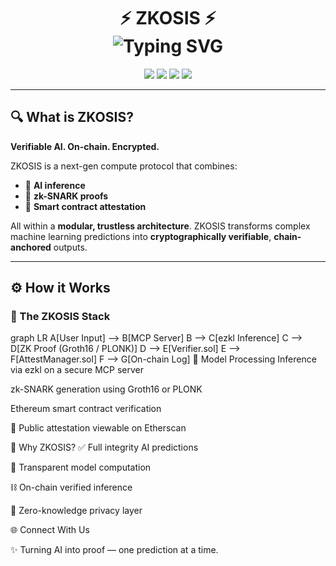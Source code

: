 <h1 align="center">
  ⚡ ZKOSIS ⚡  
  <br/>
  <img src="https://readme-typing-svg.demolab.com?font=Fira+Code&size=22&duration=3000&pause=800&color=36BCF7&center=true&vCenter=true&width=600&lines=Zero-Knowledge+AI+Attestation+for+Ethereum;Verifiable+AI+Inference%2C+On-Chain" alt="Typing SVG" />
</h1>

<p align="center">
  <img src="https://img.shields.io/badge/zk-SNARKs-purple?style=flat-square&logo=ethereum&logoColor=white" />
  <img src="https://img.shields.io/badge/AI%20Inference-ezkl-blue?style=flat-square" />
  <img src="https://img.shields.io/badge/Smart%20Contracts-Ethereum-black?style=flat-square&logo=solidity" />
  <img src="https://img.shields.io/badge/zk-Proof%20Verified-green?style=flat-square" />
</p>

---

## 🔍 What is ZKOSIS?

**Verifiable AI. On-chain. Encrypted.**

ZKOSIS is a next-gen compute protocol that combines:

- 🧠 **AI inference**
- 🔐 **zk-SNARK proofs**
- 📜 **Smart contract attestation**

All within a **modular, trustless architecture**. ZKOSIS transforms complex machine learning predictions into **cryptographically verifiable**, **chain-anchored** outputs.

---

## ⚙️ How it Works

### 🧬 The ZKOSIS Stack


graph LR
A[User Input] --> B[MCP Server]
B --> C[ezkl Inference]
C --> D[ZK Proof (Groth16 / PLONK)]
D --> E[Verifier.sol]
E --> F[AttestManager.sol]
F --> G[On-chain Log]
🧠 Model Processing
Inference via ezkl on a secure MCP server

zk-SNARK generation using Groth16 or PLONK

Ethereum smart contract verification

📜 Public attestation viewable on Etherscan

🚀 Why ZKOSIS?
✅ Full integrity AI predictions

🔎 Transparent model computation

⛓️ On-chain verified inference

🔐 Zero-knowledge privacy layer

🌐 Connect With Us



✨ Turning AI into proof — one prediction at a time.
